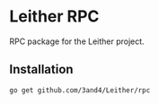 # Leither RPC

RPC package for the Leither project.

## Installation

```bash
go get github.com/3and4/Leither/rpc
